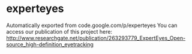 # experteyes
Automatically exported from code.google.com/p/experteyes
You can access our publication of this project here:
http://www.researchgate.net/publication/263293779_ExpertEyes_Open-source_high-definition_eyetracking
